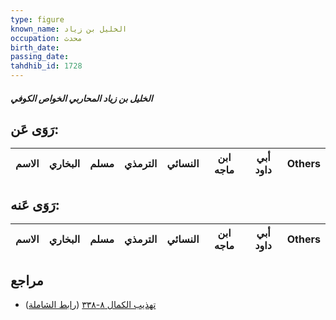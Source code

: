 ```yaml
---
type: figure
known_name: الخليل بن زياد
occupation: محدث
birth_date:
passing_date:
tahdhib_id: 1728
---
```

##### الخليل بن زياد المحاربي الخواص الكوفي

## رَوَى عَن:
| الاسم | البخاري | مسلم | الترمذي | النسائي | ابن ماجه | أبي داود | Others |
| ----- | ------- | ---- | ------- | ------- | -------- | -------- | ------ |
## رَوَى عَنه:
| الاسم | البخاري | مسلم | الترمذي | النسائي | ابن ماجه | أبي داود | Others |
| ----- | ------- | ---- | ------- | ------- | -------- | -------- | ------ |
## مراجع
- [تهذيب الكمال ٨-٣٣٨](obsidian://open?vault=Tahdhib-al-Kamal&file=Figures/١٧٢٨-الخليل%20بن%20زياد%20المحاربي%20الخواص%20الكوفي) ([رابط الشاملة](https://shamela.ws/book/3722/4049))
